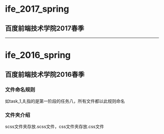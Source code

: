 # ife_2017_spring

## 百度前端技术学院2017春季 ##


-------

# ife_2016_spring

## 百度前端技术学院2016春季 ##

### 文件命名规则 ###

如task_1_8,指的是第一阶段的任务八，所有文件都以此规则命名

### 文件夹介绍 ###

scss文件夹存放.scss文件，css文件夹存放.css文件
